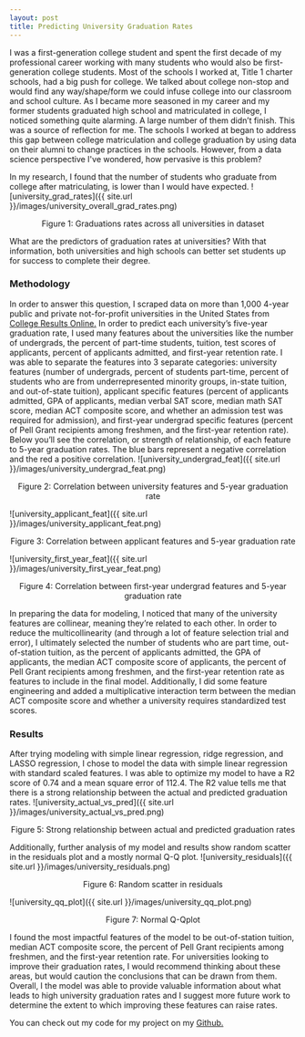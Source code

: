 ```yaml
---
layout: post
title: Predicting University Graduation Rates
---
```

 
I was a first-generation college student and spent the first decade of my professional career working with many students who would also be first-generation college students. Most of the schools I worked at, Title 1 charter schools, had a big push for college. We talked about college non-stop and would find any way/shape/form we could infuse college into our classroom and school culture.  As I became more seasoned in my career and my former students graduated high school and matriculated in college, I noticed something quite alarming. A large number of them didn’t finish. This was a source of reflection for me.  The schools I worked at began to address this gap between college matriculation and college graduation by using data on their alumni to change practices in the schools. However, from a data science perspective I've wondered, how pervasive is this problem? 

In my research, I found that the number of students who graduate from college after matriculating, is lower than I would have expected.
![university_grad_rates]({{ site.url }}/images/university_overall_grad_rates.png)
<p align="center"> Figure 1: Graduations rates across all universities in dataset </p>

What are the predictors of graduation rates at universities? With that information, both universities and high schools can better set students up for success to complete their degree.

### **Methodology**
In order to answer this question, I scraped data on more than 1,000 4-year public and private not-for-profit universities in the United States from [College Results Online.](www.collegeresults.org) In order to predict each university’s five-year graduation rate, I used many features about the universities like the number of undergrads, the percent of part-time students, tuition, test scores of applicants, percent of applicants admitted, and first-year retention rate. I was able to separate the features into 3 separate categories: university features (number of undergrads, percent of students part-time, percent of students who are from underrepresented minority groups, in-state tuition, and out-of-state tuition), applicant specific features (percent of applicants admitted, GPA of applicants, median verbal SAT score, median math SAT score, median ACT composite score, and whether an admission test was required for admission), and first-year undergrad specific features (percent of Pell Grant recipients among freshmen, and the first-year retention rate). Below you’ll see the correlation, or strength of relationship, of each feature to 5-year graduation rates. The blue bars represent a negative correlation and the red a positive correlation.
![university_undergrad_feat]({{ site.url }}/images/university_undergrad_feat.png)
<p align="center"> Figure 2: Correlation between university features and 5-year graduation rate</p>

![university_applicant_feat]({{ site.url }}/images/university_applicant_feat.png)
<p align="center"> Figure 3: Correlation between applicant features and 5-year graduation rate</p>

![university_first_year_feat]({{ site.url }}/images/university_first_year_feat.png)
<p align="center"> Figure 4: Correlation between first-year undergrad features and 5-year graduation rate</p>

In preparing the data for modeling, I noticed that many of the university features are collinear, meaning they’re related to each other. In order to reduce the multicollinearity (and through a lot of feature selection trial and error), I ultimately selected the number of students who are part time, out-of-station tuition, as  the percent of applicants admitted, the GPA of applicants, the median ACT composite score of applicants, the percent of Pell Grant recipients among freshmen, and the first-year retention rate as features to include in the final model.  Additionally, I did some feature engineering and added a multiplicative interaction term between the median ACT composite score and whether a university requires standardized test scores.

### **Results**
After trying modeling with simple linear regression, ridge regression, and LASSO regression, I chose to model the data with simple linear regression with standard scaled features. I was able to optimize my model to have a R2 score of 0.74 and a mean square error of 112.4. The R2 value tells me that there is a strong relationship between the actual and predicted graduation rates.
![university_actual_vs_pred]({{ site.url }}/images/university_actual_vs_pred.png)
<p align="center"> Figure 5: Strong relationship between actual and predicted graduation rates</p>

Additionally, further analysis of my model and results show random scatter in the residuals plot and a mostly normal Q-Q plot.
![university_residuals]({{ site.url }}/images/university_residuals.png)
<p align="center"> Figure 6: Random scatter in residuals</p>

![university_qq_plot]({{ site.url }}/images/university_qq_plot.png)
<p align="center"> Figure 7: Normal Q-Qplot</p>

I found the most impactful features of the model to be out-of-station tuition, median ACT composite score, the percent of Pell Grant recipients among freshmen, and the first-year retention rate. For universities looking to improve their graduation rates, I would recommend thinking about these areas, but would caution the conclusions that can be drawn from them. Overall, I the model was able to provide valuable information about what leads to high university graduation rates and I suggest more future work to determine the extent to which improving these features can raise rates.

You can check out my code for my project on my [Github.](https://github.com/lvandervoort89/predicting_university_graduation_rates)
